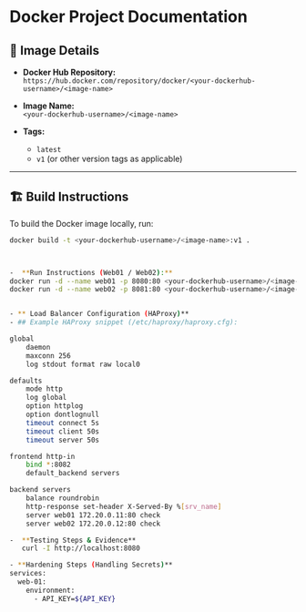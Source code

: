 # Docker Project Documentation

## 🐳 Image Details

- **Docker Hub Repository:**  
  `https://hub.docker.com/repository/docker/<your-dockerhub-username>/<image-name>`

- **Image Name:**  
  `<your-dockerhub-username>/<image-name>`

- **Tags:**  
  - `latest`  
  - `v1` (or other version tags as applicable)

---

## 🏗️ Build Instructions

To build the Docker image locally, run:

```bash
docker build -t <your-dockerhub-username>/<image-name>:v1 .



-  **Run Instructions (Web01 / Web02):**
docker run -d --name web01 -p 8080:80 <your-dockerhub-username>/<image-name>:v1
docker run -d --name web02 -p 8081:80 <your-dockerhub-username>/<image-name>:v1


- ** Load Balancer Configuration (HAProxy)**  
- ## Example HAProxy snippet (/etc/haproxy/haproxy.cfg):

global
    daemon
    maxconn 256
    log stdout format raw local0

defaults
    mode http
    log global
    option httplog
    option dontlognull
    timeout connect 5s
    timeout client 50s
    timeout server 50s

frontend http-in
    bind *:8082
    default_backend servers

backend servers
    balance roundrobin
    http-response set-header X-Served-By %[srv_name]
    server web01 172.20.0.11:80 check
    server web02 172.20.0.12:80 check

-  **Testing Steps & Evidence**
   curl -I http://localhost:8080

- **Hardening Steps (Handling Secrets)**
services:
  web-01:
    environment:
      - API_KEY=${API_KEY}
